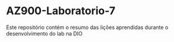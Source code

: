# AZ900-Laboratorio-7
Este repositório contém o resumo das lições aprendidas durante o desenvolvimento do lab na DIO
